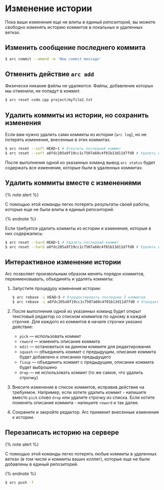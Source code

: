 # Изменение истории

Пока ваши изменения еще не влиты в единый репозиторий, вы можете свободно изменять историю коммитов в локальных и удаленных ветках.

## Изменить сообщение последнего коммита

```bash
$ arc commit --amend -m 'New commit message'
```

## Отменить действие `arc add`

Физически никакие файлы не удаляются. Файлы, добавление которых мы отменили, не попадут в коммит.

```bash
$ arc reset code.cpp project/myfile2.txt
```

## Удалить коммиты из истории, но сохранить изменения

Если вам нужно удалить сами коммиты из истории (`arc log`), но не потерять изменения, внесенные в этих коммитах.

```bash
$ arc reset --soft HEAD~1 # Откатить последний коммит
$ arc reset --soft a8fdc205a9f19cc1c7507a60c4f01b13d11d7fd0 # Удалить историю после указанного коммита
```

После выполнения одной из указанных команд вывод `arc status` будет содержать все изменения, которые были в удаленных коммитах.

## Удалить коммиты вместе с изменениями

{% note alert %}

С помощью этой команды легко потерять результаты своей работы, которые еще не были влиты в единый репозиторий.

{% endnote %}


Если требуется удалить коммиты из истории и изменения, которые в них содержались:

```bash
$ arc reset --hard HEAD~1 # Удалить последний коммит
$ arc reset --hard a8fdc205a9f19cc1c7507a60c4f01b13d11d7fd0 # Удалить всю историю и изменения после указанного коммита
```

## Интерактивное изменение истории

Arc позволяет произвольным образом менять порядок коммитов, переименовывать, объединять и удалять коммиты:

1. Запустите процедуру изменения истории:
    ```bash
    $ arc rebase -i HEAD~5 # Отредактировать последние 5 коммитов
    $ arc rebase -i a8fdc205a9f19cc1c7507a60c4f01b13d11d7fd0 # Отредактировать все, что между указанным коммитом и HEAD
    ```

2. После выполнения одной из указанных команд будет открыт текстовый редактор со списком коммитов по одному в каждой строчке. Для каждого из коммитов в начале строчки указано действие:

    * `pick` — использовать коммит
    * `reword` — изменить описание коммита
    * `edit` — остановиться на данном коммите для редактирования
    * `squash` — объединить коммит с предыдущим, описание коммита будет добавлено к описанию предыдущего
    * `fixup` — объединить коммит с предыдущим, описание коммита будет выброшено
    * `drop` — не использовать коммит (то же самое, что удалить строчку)

3. Внесите изменения в список коммитов, исправив действие на требуемое. Например, если хотите удалить коммит - напишите вместо `pick` слово `drop` или удалите строчку из списка. Если хотите поменять описание коммита - напишите `reword` и так далее.

4. Сохраните и закройте редактор. Arc применит внесенные изменения к истории.

## Перезаписать историю на сервере

{% note alert %}

С помощью этой команды легко потерять любые коммиты в удаленных ветках (в том числе и коммиты ваших коллег), которые еще не были добавлены в единый репозиторий.

{% endnote %}


```bash
$ arc push -f
```
